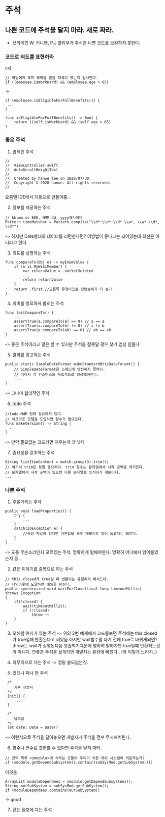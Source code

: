 
# 주석
## 나쁜 코드에 주석을 달지 마라. 새로 짜라.
 - 브라이언 W. 커니핸, P.J 플라우거
 주석은 나쁜 코드를 보완하지 못한다.
 
 ### 코드로 의도를 표현하라
 ex)
 ```
// 직원에게 복지 혜택을 받을 자격이 있는지 검사한다.
if ((empoyee.isWorkHard) && (employee.age > 65)
```
->
```
if (employee.isEligibleForFullBenefits()) {
 ...
}

func isEligibleForFullBenefits() -> Bool {
    return ((self.isWorkHard) && (self.age > 65)
}
```

### 좋은 주석

1. 법적인 주석
```
//
//  ViewController.swift
//  AutoScrollHeightTest
//
//  Created by hanwe lee on 2020/07/30.
//  Copyright © 2020 hanwe. All rights reserved.
//
```
요즘엔 IDE에서 자동으로 만들어줌...



2. 정보를 제공하는 주석
```
// kk:mm:ss EEE, MMM dd, yyyy형식이다
Pattern timeMatcher = Pattern.compile("\\d*:\\d*:\\d* \\w*, \\w* \\d*, \\d*")
```
-> 하지만 Date형태의 데이터를 리턴한다면? 이방법이 좋다고는 되어있는데 최선은 아니라고 한다.



3. 의도를 설명하는 주석
```
func compareTo(Obj o) -> myEnumValue {
    if (o is MyWikiMember) {
        var returnValue = .notYetSeleted
        ...
        return returnValue
    }
    return .first //오른쪽 유형이므로 정렬순위가 더 높다.
}
```



4. 의미를 명료하게 밝히는 주석
```
func testCompareTo() {
    ...
    assertTrue(a.compareTo(a) == 0) // a == a
    assertTrue(a.compareTo(b) != 0) // a != b
    assertTrue(a.compareTo(ab) == 0) // ab == ab
}
```
-> 좋은 주석이라고 말은 할 수 있지만 주석을 잘못달 경우 찾기 엄청 힘들다



5. 결과를 경고하는 주석
```
public static SimpleDateFormat makeStandardHttpDateForamt() {
    // SimpleDateFormat은 스레드에 안전하지 못하다.
    // 따라서 각 인스턴스를 독립적으로 생성해야한다. 
    ...
}
```
-> 그나마 합리적인 주석



6. todo 주석
```
//todo-MdM 현재 필요하지 않다.
// 체크아웃 모델을 도입하면 함수가 필요없다.
func makeVersion() -> String {
  ...
}
```
-> 만약 필요없는 코드라면 지우는게 더 낫다



7. 중요성을 강조하는 주석
```
String listItemContent = match.group(3).trim();
// 여기서 trim은 정말 중요하다. trim 함수는 문자열에서 시작 공백을 제거한다.
// 문자열에서 시작 공백이 있으면 다른 문자열로 인식되기 때문이다.
...
```

### 나쁜 주석

1. 주절거리는 주석
```
public void loadProperties() {
    try {
        ...
    }
    catch(IOException e) {
        //속성 파일이 없다면 기본값을 모두 메모리로 읽어 들였다는 의미다.
    }
}
```
->  도통 무슨소리인지 모르겠는 주석. 명확하게 말해야한다.  명확히 어디에서 읽어들였는지 등..




2. 같은 이야기를 중복으로 하는 주석
```
// this.closed가 true일 때 반환되는 유틸리티 메서드다.
// 타임아웃에 도달하면 예외를 던진다.
public synchroized void waitForClose(final long timeoutMillis)
throws Exception
{
    if(!closed) {
        wait(timeoutMillis);
        if (!closed)
            throw ~~
    }
}
```



3. 오해할 여지가 있는 주석
-> 위의 2번 예제에서 코드를보면 주석에는 this.closed가 true일때 반환된다고 써있음
하지만 wait함수를 타기 전에 true로 바뀌게되면? throw는 wait가 실행된다음 호출되기떄문에 명확히 말하자면 true일때 반환되는것이 아니다. 안좋은 주석을 보게되면 개발자는 혼란에 빠진다.. (왜 이렇게 느리지..)



4. 의무적으로 다는 주석
-> 정말 쓸모없는짓.



5. 있으나 마나 한 주석
```
 /*
    기본 생성자
 */
 init() {
    ...
 }
 
 /*
    날짜값
 */
 let date: Date = Date()
```
-> 이런식으로 주석을 달아놓으면 개발자가 주석을 전부 무시해버린다.



6. 함수나 변수로 표현할 수 있다면 주석을 달지 마라.
```
// 전역 목록 <smodule>에 속하는 모듈이 우리가 속한 하위 시스템에 의존하는가?
if (smodule.getDependSubsystem().contain(subSysMod.getSubSystem()))
```
이것을
```
ArrayList moduleDependees = smodule.getDependSubsystems();
String ourSubSystem = subSysMod.getSubSystem();
if (moduleDependees.contains(ourSubSystem))
```
-> good 



7. 닫는 괄호에 다는 주석



